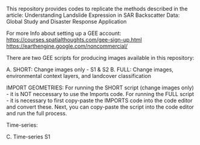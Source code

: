 This repository provides codes to replicate the methods described in the article: Understanding Landslide Expression in SAR Backscatter Data: Global Study and Disaster Response Application

For more Info about setting up a GEE account: 
https://courses.spatialthoughts.com/gee-sign-up.html
https://earthengine.google.com/noncommercial/

There are two GEE scripts for producing images available in this repository: 

A. SHORT: Change images only - S1 & S2
B. FULL: Change images, environmental context layers, and landcover classification

IMPORT GEOMETRIES: 
For running the SHORT script (change images only) - it is NOT neccessary to use the Imports code. 
For running the FULL script - it is necessary to first copy-paste the IMPORTS code into the code editor and convert these. Next, you can copy-paste the script into the code editor and run the full process. 

Time-series:

C. Time-series S1

